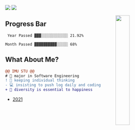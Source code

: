 ![](https://komarev.com/ghpvc/?username=bGZoCg) <img src="https://img.shields.io/github/last-commit/bgzocg/bgzocg.github.io?color=ff69b4&label=blog%20update%20%40%20"/> 

<img align="right" width="30%" src="https://media.giphy.com/media/k8kITi9SAwe9JWbUaH/giphy.gif">

## Progress Bar

```
 Year Passed ▓▓▓░░░░░░░░░░░░ 21.92%

Month Passed ▓▓▓▓▓▓▓▓▓▓░░░░░ 68%
```
## What About Me?

```diff
@@ IMU STU @@
# 📖 major in Software Engineering
! 🤔 keeping individual thinking
- 💻 insisting to push log daily and coding  
+ 🎯 diversity is essential to happiness
```

- [2021](https://github.com/bGZoCg/2021)

